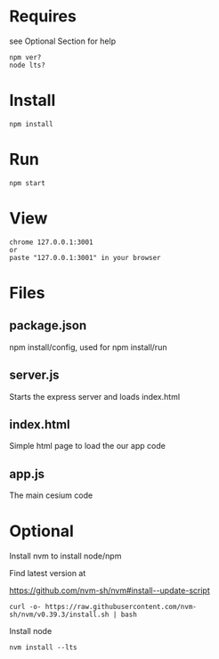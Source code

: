 # Requires
see Optional Section for help
```
npm ver?
node lts?
```

# Install
```
npm install
```

# Run
```
npm start
```

# View
```
chrome 127.0.0.1:3001
or
paste "127.0.0.1:3001" in your browser
```

# Files
## package.json
npm install/config, used for npm install/run
## server.js
Starts the express server and loads index.html
## index.html
Simple html page to load the our app code
## app.js
The main cesium code

# Optional
Install nvm to install node/npm

Find latest version at

https://github.com/nvm-sh/nvm#install--update-script
```
curl -o- https://raw.githubusercontent.com/nvm-sh/nvm/v0.39.3/install.sh | bash
```
Install node
```
nvm install --lts
```